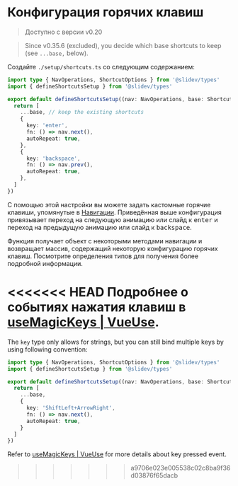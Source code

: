 # Конфигурация горячих клавиш

> Доступно с версии v0.20

> Since v0.35.6 (excluded), you decide which base shortcuts to keep (see `...base,` below).

<Environment type="client" />

Создайте `./setup/shortcuts.ts` со следующим содержанием:

```ts
import type { NavOperations, ShortcutOptions } from '@slidev/types'
import { defineShortcutsSetup } from '@slidev/types'

export default defineShortcutsSetup((nav: NavOperations, base: ShortcutOptions[]) => {
  return [
    ...base, // keep the existing shortcuts
    {
      key: 'enter',
      fn: () => nav.next(),
      autoRepeat: true,
    },
    {
      key: 'backspace',
      fn: () => nav.prev(),
      autoRepeat: true,
    },
  ]
})
```

С помощью этой настройки вы можете задать кастомные горячие клавиши, упомянутые в [Навигации](/guide/navigation#панеnь-навигации). Приведённая выше конфигурация привязывает переход на следующую анимацию или слайд к <kbd>enter</kbd> и переход на предыдущую анимацию или слайд к <kbd>backspace</kbd>.

Функция получает объект с некоторыми методами навигации и возвращает массив, содержащий некоторую конфигурацию горячих клавиш. Посмотрите определения типов для получения более подробной информации.

<<<<<<< HEAD
Подробнее о событиях нажатия клавиш в [useMagicKeys | VueUse](https://vueuse.org/core/useMagicKeys/).
=======
The `key` type only allows for strings, but you can still bind multiple keys by using following convention:

```ts
import type { NavOperations, ShortcutOptions } from '@slidev/types'
import { defineShortcutsSetup } from '@slidev/types'

export default defineShortcutsSetup((nav: NavOperations, base: ShortcutOptions[]) => {
  return [
    ...base,
    {
      key: 'ShiftLeft+ArrowRight',
      fn: () => nav.next(),
      autoRepeat: true,
    }
  ]
})
```

Refer to [useMagicKeys | VueUse](https://vueuse.org/core/useMagicKeys/) for more details about key pressed event.
>>>>>>> a9706e023e005538c02c8ba9f36d03876f65dacb

